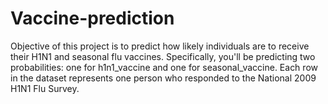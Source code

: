 # Vaccine-prediction
Objective of this project is to predict how likely individuals are to receive their H1N1 and seasonal flu vaccines. Specifically, you'll be predicting two probabilities: one for h1n1_vaccine and one for seasonal_vaccine. Each row in the dataset represents one person who responded to the National 2009 H1N1 Flu Survey.

